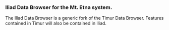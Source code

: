 ### Iliad Data Browser for the Mt. Etna system.

The Iliad Data Browser is a generic fork of the Timur Data Browser. Features contained in Timur will also be contained in Iliad.
